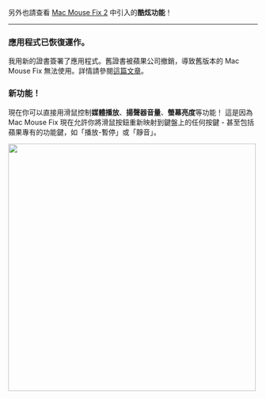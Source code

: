 另外也請查看 [Mac Mouse Fix 2](https://github.com/noah-nuebling/mac-mouse-fix/releases/tag/2.0.0) 中引入的**酷炫功能**！

---

### 應用程式已恢復運作。

我用新的證書簽署了應用程式。舊證書被蘋果公司撤銷，導致舊版本的 Mac Mouse Fix 無法使用。詳情請參閱[這篇文章](https://github.com/noah-nuebling/mac-mouse-fix/discussions/114)。

### 新功能！

現在你可以直接用滑鼠控制**媒體播放**、**揚聲器音量**、**螢幕亮度**等功能！
這是因為 Mac Mouse Fix 現在允許你將滑鼠按鈕重新映射到鍵盤上的任何按鍵 - 甚至包括蘋果專有的功能鍵，如「播放-暫停」或「靜音」。

<img width="500px" src="https://user-images.githubusercontent.com/40808343/148666688-f2da6897-a6d2-47cb-86df-59afb3ab8682.gif">